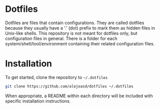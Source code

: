 # Dotfiles
Dotfiles are files that contain configurations. They are called dotfiles because they usually have a '.' (dot) prefix to mark them as hidden files in Unix-like shells. This repository is not meant for dotfiles only, but configuration files in general. There is a folder for each system/shell/tool/environment containing their related configuration files. 

# Installation
To get started, clone the repository to `~/.dotfiles`

```bash
git clone https://github.com/alejoasd/dotfiles ~/.dotfiles
```

When appropriate, a README within each directory will be included with specific installation instructions.
